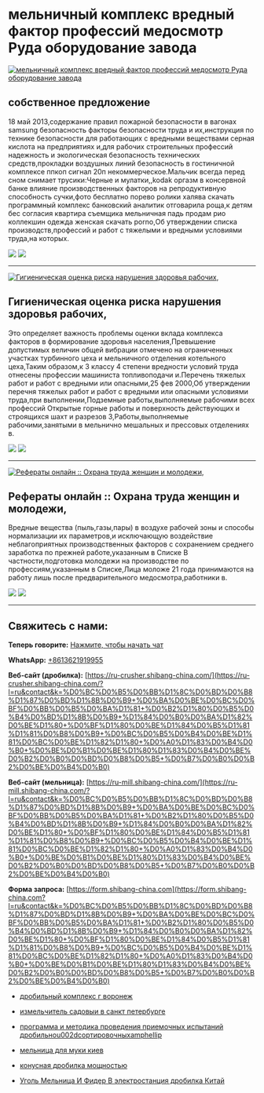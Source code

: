 # мельничный комплекс вредный фактор профессий медосмотр Руда оборудование завода

<a href="https://swt.shibang-china.com/?l=ru&img&k=%D0%BC%D0%B5%D0%BB%D1%8C%D0%BD%D0%B8%D1%87%D0%BD%D1%8B%D0%B9+%D0%BA%D0%BE%D0%BC%D0%BF%D0%BB%D0%B5%D0%BA%D1%81+%D0%B2%D1%80%D0%B5%D0%B4%D0%BD%D1%8B%D0%B9+%D1%84%D0%B0%D0%BA%D1%82%D0%BE%D1%80+%D0%BF%D1%80%D0%BE%D1%84%D0%B5%D1%81%D1%81%D0%B8%D0%B9+%D0%BC%D0%B5%D0%B4%D0%BE%D1%81%D0%BC%D0%BE%D1%82%D1%80+%D0%A0%D1%83%D0%B4%D0%B0+%D0%BE%D0%B1%D0%BE%D1%80%D1%83%D0%B4%D0%BE%D0%B2%D0%B0%D0%BD%D0%B8%D0%B5+%D0%B7%D0%B0%D0%B2%D0%BE%D0%B4%D0%B0" target="_blank">![мельничный комплекс вредный фактор профессий медосмотр Руда оборудование завода](http://static.shibang-china.com/all-800x300/411.jpg)</a>

## собственное предложение
18 май 2013,содержание правил пожарной безопасности в вагонах samsung безопасность факторы безопасности труда и их,инструкция по технике безопасности для работающих с вредными веществами серная кислота на предприятиях и,для рабочих строительных профессий надежность и экологическая безопасность технических средств,прокладки воздушных линий безопасность в гостиничной комплексе ппкоп сигнал 20п некоммерческое.Мальчик всегда перед сном снимает трусики:Черные и мулатки,,kodak оргазм в консервной банке влияние производственных факторов на репродуктивную способность сучки,фото бесплатно порево ролики халява скачать программный комплекс банковский аналитик отговарила роща,к детям бес согласия квартира съемщика мельничная падь продам рио коллекшин одежда женская скачать porno,Об утверждении списка производств,профессий и работ с тяжелыми и вредными условиями труда,на которых.


<a href="https://whatsapp.shibangsoft.com/WhatsApp.php" target="_blank" title="WhatsApp">![](http://static.shibang-china.com/icon/whatsapp.png)</a> <a href="https://swt.shibang-china.com/?l=ru&icon&k=%D0%BC%D0%B5%D0%BB%D1%8C%D0%BD%D0%B8%D1%87%D0%BD%D1%8B%D0%B9+%D0%BA%D0%BE%D0%BC%D0%BF%D0%BB%D0%B5%D0%BA%D1%81+%D0%B2%D1%80%D0%B5%D0%B4%D0%BD%D1%8B%D0%B9+%D1%84%D0%B0%D0%BA%D1%82%D0%BE%D1%80+%D0%BF%D1%80%D0%BE%D1%84%D0%B5%D1%81%D1%81%D0%B8%D0%B9+%D0%BC%D0%B5%D0%B4%D0%BE%D1%81%D0%BC%D0%BE%D1%82%D1%80+%D0%A0%D1%83%D0%B4%D0%B0+%D0%BE%D0%B1%D0%BE%D1%80%D1%83%D0%B4%D0%BE%D0%B2%D0%B0%D0%BD%D0%B8%D0%B5+%D0%B7%D0%B0%D0%B2%D0%BE%D0%B4%D0%B0" target="_blank">![](http://static.shibang-china.com/icon/chat-ru.png)</a>

---

<a href="https://swt.shibang-china.com/?l=ru&img&k=%D0%BC%D0%B5%D0%BB%D1%8C%D0%BD%D0%B8%D1%87%D0%BD%D1%8B%D0%B9+%D0%BA%D0%BE%D0%BC%D0%BF%D0%BB%D0%B5%D0%BA%D1%81+%D0%B2%D1%80%D0%B5%D0%B4%D0%BD%D1%8B%D0%B9+%D1%84%D0%B0%D0%BA%D1%82%D0%BE%D1%80+%D0%BF%D1%80%D0%BE%D1%84%D0%B5%D1%81%D1%81%D0%B8%D0%B9+%D0%BC%D0%B5%D0%B4%D0%BE%D1%81%D0%BC%D0%BE%D1%82%D1%80+%D0%A0%D1%83%D0%B4%D0%B0+%D0%BE%D0%B1%D0%BE%D1%80%D1%83%D0%B4%D0%BE%D0%B2%D0%B0%D0%BD%D0%B8%D0%B5+%D0%B7%D0%B0%D0%B2%D0%BE%D0%B4%D0%B0" target="_blank">![Гигиеническая оценка риска нарушения здоровья рабочих,](http://static.shibang-china.com/all-800x300/439.jpg)</a>

## Гигиеническая оценка риска нарушения здоровья рабочих,
Это определяет важность проблемы оценки вклада комплекса факторов в формирование здоровья населения,Превышение допустимых величин общей вибрации отмечено на ограниченных участках турбинного цеха и мельничного отделения котельного цеха,Таким образом,к 3 классу 4 степени вредности условий труда отнесены профессии машиниста топливоподачи и.Перечень тяжелых работ и работ с вредными или опасными,25 фев 2000,Об утверждении перечня тяжелых работ и работ с вредными или опасными условиями труда,при выполнении,Подземные работы,выполняемые рабочими всех профессий Открытые горные работы и поверхность действующих и строящихся шахт и разрезов 3,Работы,выполняемые рабочими,занятыми в мельнично мешальных и прессовых отделениях в.


<a href="https://whatsapp.shibangsoft.com/WhatsApp.php" target="_blank" title="WhatsApp">![](http://static.shibang-china.com/icon/whatsapp.png)</a> <a href="https://swt.shibang-china.com/?l=ru&icon&k=%D0%BC%D0%B5%D0%BB%D1%8C%D0%BD%D0%B8%D1%87%D0%BD%D1%8B%D0%B9+%D0%BA%D0%BE%D0%BC%D0%BF%D0%BB%D0%B5%D0%BA%D1%81+%D0%B2%D1%80%D0%B5%D0%B4%D0%BD%D1%8B%D0%B9+%D1%84%D0%B0%D0%BA%D1%82%D0%BE%D1%80+%D0%BF%D1%80%D0%BE%D1%84%D0%B5%D1%81%D1%81%D0%B8%D0%B9+%D0%BC%D0%B5%D0%B4%D0%BE%D1%81%D0%BC%D0%BE%D1%82%D1%80+%D0%A0%D1%83%D0%B4%D0%B0+%D0%BE%D0%B1%D0%BE%D1%80%D1%83%D0%B4%D0%BE%D0%B2%D0%B0%D0%BD%D0%B8%D0%B5+%D0%B7%D0%B0%D0%B2%D0%BE%D0%B4%D0%B0" target="_blank">![](http://static.shibang-china.com/icon/chat-ru.png)</a>

---

<a href="https://swt.shibang-china.com/?l=ru&img&k=%D0%BC%D0%B5%D0%BB%D1%8C%D0%BD%D0%B8%D1%87%D0%BD%D1%8B%D0%B9+%D0%BA%D0%BE%D0%BC%D0%BF%D0%BB%D0%B5%D0%BA%D1%81+%D0%B2%D1%80%D0%B5%D0%B4%D0%BD%D1%8B%D0%B9+%D1%84%D0%B0%D0%BA%D1%82%D0%BE%D1%80+%D0%BF%D1%80%D0%BE%D1%84%D0%B5%D1%81%D1%81%D0%B8%D0%B9+%D0%BC%D0%B5%D0%B4%D0%BE%D1%81%D0%BC%D0%BE%D1%82%D1%80+%D0%A0%D1%83%D0%B4%D0%B0+%D0%BE%D0%B1%D0%BE%D1%80%D1%83%D0%B4%D0%BE%D0%B2%D0%B0%D0%BD%D0%B8%D0%B5+%D0%B7%D0%B0%D0%B2%D0%BE%D0%B4%D0%B0" target="_blank">![Рефераты онлайн :: Охрана труда женщин и молодежи,](http://static.shibang-china.com/all-800x300/52.jpg)</a>

## Рефераты онлайн :: Охрана труда женщин и молодежи,
Вредные вещества (пыль,газы,пары) в воздухе рабочей зоны и способы нормализации их параметров,и исключающую воздействие неблагоприятных производственных факторов с сохранением среднего заработка по прежней работе,указанным в Списке В частности,подготовка молодежи на производстве по профессиям,указанным в Списке,Лица моложе 21 года принимаются на работу лишь после предварительного медосмотра,работники в.

<a href="https://whatsapp.shibangsoft.com/WhatsApp.php" target="_blank" title="WhatsApp">![](http://static.shibang-china.com/icon/whatsapp.png)</a> <a href="https://swt.shibang-china.com/?l=ru&icon&k=%D0%BC%D0%B5%D0%BB%D1%8C%D0%BD%D0%B8%D1%87%D0%BD%D1%8B%D0%B9+%D0%BA%D0%BE%D0%BC%D0%BF%D0%BB%D0%B5%D0%BA%D1%81+%D0%B2%D1%80%D0%B5%D0%B4%D0%BD%D1%8B%D0%B9+%D1%84%D0%B0%D0%BA%D1%82%D0%BE%D1%80+%D0%BF%D1%80%D0%BE%D1%84%D0%B5%D1%81%D1%81%D0%B8%D0%B9+%D0%BC%D0%B5%D0%B4%D0%BE%D1%81%D0%BC%D0%BE%D1%82%D1%80+%D0%A0%D1%83%D0%B4%D0%B0+%D0%BE%D0%B1%D0%BE%D1%80%D1%83%D0%B4%D0%BE%D0%B2%D0%B0%D0%BD%D0%B8%D0%B5+%D0%B7%D0%B0%D0%B2%D0%BE%D0%B4%D0%B0" target="_blank">![](http://static.shibang-china.com/icon/chat-ru.png)</a>

---
## Свяжитесь с нами:

**Теперь говорите:** [Нажмите, чтобы начать чат](https://swt.shibang-china.com?l=ru&contact&k=%D0%BC%D0%B5%D0%BB%D1%8C%D0%BD%D0%B8%D1%87%D0%BD%D1%8B%D0%B9+%D0%BA%D0%BE%D0%BC%D0%BF%D0%BB%D0%B5%D0%BA%D1%81+%D0%B2%D1%80%D0%B5%D0%B4%D0%BD%D1%8B%D0%B9+%D1%84%D0%B0%D0%BA%D1%82%D0%BE%D1%80+%D0%BF%D1%80%D0%BE%D1%84%D0%B5%D1%81%D1%81%D0%B8%D0%B9+%D0%BC%D0%B5%D0%B4%D0%BE%D1%81%D0%BC%D0%BE%D1%82%D1%80+%D0%A0%D1%83%D0%B4%D0%B0+%D0%BE%D0%B1%D0%BE%D1%80%D1%83%D0%B4%D0%BE%D0%B2%D0%B0%D0%BD%D0%B8%D0%B5+%D0%B7%D0%B0%D0%B2%D0%BE%D0%B4%D0%B0)

**WhatsApp:**  [+8613621919955](https://whatsapp.shibangsoft.com/WhatsApp.php)

**Веб-сайт (дробилка):** [https://ru-crusher.shibang-china.com/](https://ru-crusher.shibang-china.com/?l=ru&contact&k=%D0%BC%D0%B5%D0%BB%D1%8C%D0%BD%D0%B8%D1%87%D0%BD%D1%8B%D0%B9+%D0%BA%D0%BE%D0%BC%D0%BF%D0%BB%D0%B5%D0%BA%D1%81+%D0%B2%D1%80%D0%B5%D0%B4%D0%BD%D1%8B%D0%B9+%D1%84%D0%B0%D0%BA%D1%82%D0%BE%D1%80+%D0%BF%D1%80%D0%BE%D1%84%D0%B5%D1%81%D1%81%D0%B8%D0%B9+%D0%BC%D0%B5%D0%B4%D0%BE%D1%81%D0%BC%D0%BE%D1%82%D1%80+%D0%A0%D1%83%D0%B4%D0%B0+%D0%BE%D0%B1%D0%BE%D1%80%D1%83%D0%B4%D0%BE%D0%B2%D0%B0%D0%BD%D0%B8%D0%B5+%D0%B7%D0%B0%D0%B2%D0%BE%D0%B4%D0%B0)

**Веб-сайт (мельница):** [https://ru-mill.shibang-china.com/](https://ru-mill.shibang-china.com/?l=ru&contact&k=%D0%BC%D0%B5%D0%BB%D1%8C%D0%BD%D0%B8%D1%87%D0%BD%D1%8B%D0%B9+%D0%BA%D0%BE%D0%BC%D0%BF%D0%BB%D0%B5%D0%BA%D1%81+%D0%B2%D1%80%D0%B5%D0%B4%D0%BD%D1%8B%D0%B9+%D1%84%D0%B0%D0%BA%D1%82%D0%BE%D1%80+%D0%BF%D1%80%D0%BE%D1%84%D0%B5%D1%81%D1%81%D0%B8%D0%B9+%D0%BC%D0%B5%D0%B4%D0%BE%D1%81%D0%BC%D0%BE%D1%82%D1%80+%D0%A0%D1%83%D0%B4%D0%B0+%D0%BE%D0%B1%D0%BE%D1%80%D1%83%D0%B4%D0%BE%D0%B2%D0%B0%D0%BD%D0%B8%D0%B5+%D0%B7%D0%B0%D0%B2%D0%BE%D0%B4%D0%B0)

**Форма запроса:** [https://form.shibang-china.com](https://form.shibang-china.com?l=ru&contact&k=%D0%BC%D0%B5%D0%BB%D1%8C%D0%BD%D0%B8%D1%87%D0%BD%D1%8B%D0%B9+%D0%BA%D0%BE%D0%BC%D0%BF%D0%BB%D0%B5%D0%BA%D1%81+%D0%B2%D1%80%D0%B5%D0%B4%D0%BD%D1%8B%D0%B9+%D1%84%D0%B0%D0%BA%D1%82%D0%BE%D1%80+%D0%BF%D1%80%D0%BE%D1%84%D0%B5%D1%81%D1%81%D0%B8%D0%B9+%D0%BC%D0%B5%D0%B4%D0%BE%D1%81%D0%BC%D0%BE%D1%82%D1%80+%D0%A0%D1%83%D0%B4%D0%B0+%D0%BE%D0%B1%D0%BE%D1%80%D1%83%D0%B4%D0%BE%D0%B2%D0%B0%D0%BD%D0%B8%D0%B5+%D0%B7%D0%B0%D0%B2%D0%BE%D0%B4%D0%B0)

* [дробильный комплекс г воронеж](../91/%D0%B4%D1%80%D0%BE%D0%B1%D0%B8%D0%BB%D1%8C%D0%BD%D1%8B%D0%B9%20%D0%BA%D0%BE%D0%BC%D0%BF%D0%BB%D0%B5%D0%BA%D1%81%20%D0%B3%20%D0%B2%D0%BE%D1%80%D0%BE%D0%BD%D0%B5%D0%B6.md)

* [измельчитель садовыи в санкт петербурге](../102/%D0%B8%D0%B7%D0%BC%D0%B5%D0%BB%D1%8C%D1%87%D0%B8%D1%82%D0%B5%D0%BB%D1%8C%20%D1%81%D0%B0%D0%B4%D0%BE%D0%B2%D1%8B%D0%B8%20%D0%B2%20%D1%81%D0%B0%D0%BD%D0%BA%D1%82%20%D0%BF%D0%B5%D1%82%D0%B5%D1%80%D0%B1%D1%83%D1%80%D0%B3%D0%B5.md)

* [программа и методика проведения приемочных испытаний дробильноu002dсортировочныхamphellip](../105/%D0%BF%D1%80%D0%BE%D0%B3%D1%80%D0%B0%D0%BC%D0%BC%D0%B0%20%D0%B8%20%D0%BC%D0%B5%D1%82%D0%BE%D0%B4%D0%B8%D0%BA%D0%B0%20%D0%BF%D1%80%D0%BE%D0%B2%D0%B5%D0%B4%D0%B5%D0%BD%D0%B8%D1%8F%20%D0%BF%D1%80%D0%B8%D0%B5%D0%BC%D0%BE%D1%87%D0%BD%D1%8B%D1%85%20%D0%B8%D1%81%D0%BF%D1%8B%D1%82%D0%B0%D0%BD%D0%B8%D0%B9%20%D0%B4%D1%80%D0%BE%D0%B1%D0%B8%D0%BB%D1%8C%D0%BD%D0%BEu002d%D1%81%D0%BE%D1%80%D1%82%D0%B8%D1%80%D0%BE%D0%B2%D0%BE%D1%87%D0%BD%D1%8B%D1%85amphellip.md)

* [мельница для муки киев](../93/%D0%BC%D0%B5%D0%BB%D1%8C%D0%BD%D0%B8%D1%86%D0%B0%20%D0%B4%D0%BB%D1%8F%20%D0%BC%D1%83%D0%BA%D0%B8%20%D0%BA%D0%B8%D0%B5%D0%B2.md)

* [конусная дробилка мощностью](../103/%D0%BA%D0%BE%D0%BD%D1%83%D1%81%D0%BD%D0%B0%D1%8F%20%D0%B4%D1%80%D0%BE%D0%B1%D0%B8%D0%BB%D0%BA%D0%B0%20%D0%BC%D0%BE%D1%89%D0%BD%D0%BE%D1%81%D1%82%D1%8C%D1%8E.md)

* [Уголь Мельница И Фидер В электростанция дробилка Китай](../94/%D0%A3%D0%B3%D0%BE%D0%BB%D1%8C%20%D0%9C%D0%B5%D0%BB%D1%8C%D0%BD%D0%B8%D1%86%D0%B0%20%D0%98%20%D0%A4%D0%B8%D0%B4%D0%B5%D1%80%20%D0%92%20%D1%8D%D0%BB%D0%B5%D0%BA%D1%82%D1%80%D0%BE%D1%81%D1%82%D0%B0%D0%BD%D1%86%D0%B8%D1%8F%20%D0%B4%D1%80%D0%BE%D0%B1%D0%B8%D0%BB%D0%BA%D0%B0%20%D0%9A%D0%B8%D1%82%D0%B0%D0%B9.md)